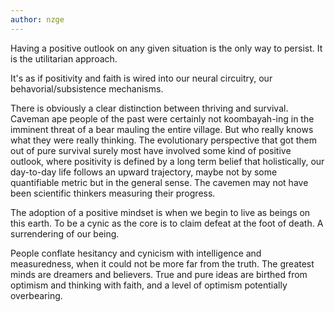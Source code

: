 ```yaml
---
author: nzge
---
```


Having a positive outlook on any given situation is the only way to persist. It is the utilitarian approach.

It's as if positivity and faith is wired into our neural circuitry, our behavorial/subsistence mechanisms.

There is obviously a clear distinction between thriving and survival. Caveman ape people of the past were certainly not koombayah-ing in the imminent threat of a bear mauling the entire village. But who really knows what they were really thinking. The evolutionary perspective that got them out of pure survival surely most have involved some kind of positive outlook, where positivity is defined by a long term belief that holistically, our day-to-day life follows an upward trajectory, maybe not by some quantifiable metric but in the general sense. The cavemen may not have been scientific thinkers measuring their progress.

The adoption of a positive mindset is when we begin to live as beings on this earth.
To be a cynic as the core is to claim defeat at the foot of death. A surrendering of our being. 


People conflate hesitancy and cynicism with intelligence and measuredness, when it could not be more far from the truth. The greatest minds are dreamers and believers. True and pure ideas are birthed from optimism and thinking with faith, and a level of optimism potentially overbearing.